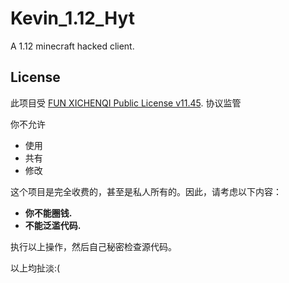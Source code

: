 # Kevin_1.12_Hyt
A 1.12 minecraft hacked client.

## License
此项目受 [FUN XICHENQI Public License v11.45](LICENSE). 协议监管

你不允许
- 使用
- 共有
- 修改

这个项目是完全收费的，甚至是私人所有的。因此，请考虑以下内容：

- **你不能圈钱.**
- **不能泛滥代码.** 

执行以上操作，然后自己秘密检查源代码。

以上均扯淡:(

